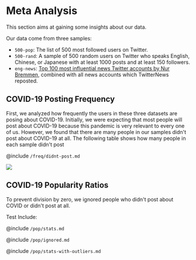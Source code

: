 
# Meta Analysis

This section aims at gaining some insights about our data.

Our data come from three samples:
* `500-pop`: The list of 500 most followed users on Twitter.
* `500-rand`: A sample of 500 random users on Twitter who speaks English, Chinese, or Japanese with at least 1000 posts and at least 150 followers.
* `eng-news`: [Top 100 most influential news Twitter accounts by Nur Bremmen](https://memeburn.com/2010/09/the-100-most-influential-news-media-twitter-accounts/), combined with all news accounts which TwitterNews reposted.

## COVID-19 Posting Frequency

First, we analyzed how frequently the users in these three datasets are posing about COVID-19. Initially, we were expecting that most people will post about COVID-19 because this pandemic is very relevant to every one of us. However, we found that there are many people in our samples didn't post about COVID-19 at all. The following table shows how many people in each sample didn't post 

@include `/freq/didnt-post.md`

![](/1-covid-tweet-frequency/500-pop.png)

## COVID-19 Popularity Ratios

To prevent division by zero, we ignored people who didn't post about COVID or didn't post at all.

Test Include:

@include `/pop/stats.md`

@include `/pop/ignored.md`


@include `/pop/stats-with-outliers.md`
